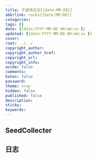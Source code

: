 ```yaml
---
title: 子虚栈日记{{date:MM-DD}}
abbrlink: rocks{{date:MM-DD}}
categories: 
tags: []
date: {{date:YYYY-MM-DD HH:mm:ss }}
updated: {{date:YYYY-MM-DD HH:mm:ss }}
cover: 
root: ../../
copyright_author: 
copyright_author_href: 
copyright_url: 
copyright_info: 
aside: false
comments: 
katex: false
password: 
theme: xray
hidden: false
published: false
description: 
sticky: 
keywords:
---
```

## SeedCollecter




## 日志